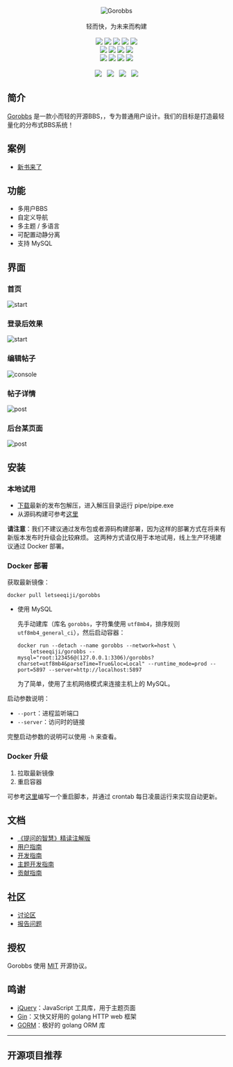 <p align = "center">
<img alt="Gorobbs" src="http://www.xinshulaile.com/static/upload/logo.png">
<br><br>
轻而快，为未来而构建
<br><br>
<a title="Build Status" target="_blank" href="https://travis-ci.org/b3log/pipe"><img src="https://img.shields.io/travis/b3log/pipe.svg?style=flat-square"></a>
<a title="Go Report Card" target="_blank" href="https://goreportcard.com/report/github.com/b3log/pipe"><img src="https://goreportcard.com/badge/github.com/b3log/pipe?style=flat-square"></a>
<a title="Coverage Status" target="_blank" href="https://coveralls.io/repos/github/b3log/pipe/badge.svg?branch=master"><img src="https://img.shields.io/coveralls/github/b3log/pipe.svg?style=flat-square&color=CC9933"></a>
<a title="Code Size" target="_blank" href="https://github.com/b3log/pipe"><img src="https://img.shields.io/github/languages/code-size/b3log/pipe.svg?style=flat-square"></a>
<a title="GPLv3" target="_blank" href="https://github.com/b3log/pipe/blob/master/LICENSE"><img src="https://img.shields.io/badge/license-GPLv3-orange.svg?style=flat-square"></a>
<br>
<a title="Releases" target="_blank" href="https://github.com/b3log/pipe/releases"><img src="https://img.shields.io/github/release/b3log/pipe.svg?style=flat-square"></a>
<a title="Release Date" target="_blank" href="https://github.com/b3log/pipe/releases"><img src="https://img.shields.io/github/release-date/b3log/pipe.svg?style=flat-square&color=99CCFF"></a>
<a title="Docker Pulls" target="_blank" href="https://hub.docker.com/r/b3log/pipe"><img src="https://img.shields.io/docker/pulls/b3log/pipe.svg?style=flat-square&color=blueviolet"></a>
<a title="Docker Image Size" target="_blank" href="https://hub.docker.com/r/b3log/pipe"><img src="https://img.shields.io/microbadger/image-size/b3log/pipe.svg?style=flat-square&color=ff96b4"></a>
<br>
<a title="GitHub Commits" target="_blank" href="https://github.com/b3log/pipe/commits/master"><img src="https://img.shields.io/github/commit-activity/m/b3log/pipe.svg?style=flat-square"></a>
<a title="Last Commit" target="_blank" href="https://github.com/b3log/pipe/commits/master"><img src="https://img.shields.io/github/last-commit/b3log/pipe.svg?style=flat-square&color=FF9900"></a>
<a title="GitHub Pull Requests" target="_blank" href="https://github.com/b3log/pipe/pulls"><img src="https://img.shields.io/github/issues-pr-closed/b3log/pipe.svg?style=flat-square&color=FF9966"></a>
<a title="Hits" target="_blank" href="https://github.com/b3log/hits"><img src="https://hits.b3log.org/b3log/pipe.svg"></a>
<br><br>
<a title="GitHub Watchers" target="_blank" href="https://github.com/b3log/pipe/watchers"><img src="https://img.shields.io/github/watchers/b3log/pipe.svg?label=Watchers&style=social"></a>&nbsp;&nbsp;
<a title="GitHub Stars" target="_blank" href="https://github.com/b3log/pipe/stargazers"><img src="https://img.shields.io/github/stars/b3log/pipe.svg?label=Stars&style=social"></a>&nbsp;&nbsp;
<a title="GitHub Forks" target="_blank" href="https://github.com/b3log/pipe/network/members"><img src="https://img.shields.io/github/forks/b3log/pipe.svg?label=Forks&style=social"></a>&nbsp;&nbsp; 
<a title="Author GitHub Followers" target="_blank" href="https://github.com/88250"><img src="https://img.shields.io/github/followers/88250.svg?label=Followers&style=social"></a>
</p>

## 简介

[Gorobbs](https://github.com/letseeqiji/gorobbs) 是一款小而轻的开源BBS，，专为普通用户设计。我们的目标是打造最轻量化的分布式BBS系统！

## 案例

* [新书来了](http://www.xinshulaile.com)


## 功能

* 多用户BBS
* 自定义导航
* 多主题 / 多语言
* 可配置动静分离
* 支持 MySQL

## 界面

### 首页

![start](http://www.xinshulaile.com/static/upload/index.png)

### 登录后效果

![start](http://www.xinshulaile.com/static/upload/login.png)

### 编辑帖子

![console](http://www.xinshulaile.com/static/upload/thread.png)

### 帖子详情

![post](http://www.xinshulaile.com/static/upload/detail.png)

### 后台某页面

![post](http://www.xinshulaile.com/static/upload/backend.png)


## 安装

### 本地试用

* [下载](https://github.com/b3log/pipe/releases)最新的发布包解压，进入解压目录运行 pipe/pipe.exe
* 从源码构建可参考[这里](https://hacpai.com/article/1533965022328)

**请注意**：我们不建议通过发布包或者源码构建部署，因为这样的部署方式在将来有新版本发布时升级会比较麻烦。
这两种方式请仅用于本地试用，线上生产环境建议通过 Docker 部署。

### Docker 部署

获取最新镜像：

```shell
docker pull letseeqiji/gorobbs
```

* 使用 MySQL

  先手动建库（库名 `gorobbs`，字符集使用 `utf8mb4`，排序规则 `utf8mb4_general_ci`），然后启动容器：
  
  ```shell
  docker run --detach --name gorobbs --network=host \
      letseeqiji/gorobbs --mysql="root:123456@(127.0.0.1:3306)/gorobbs?charset=utf8mb4&parseTime=True&loc=Local" --runtime_mode=prod --port=5897 --server=http://localhost:5897
  ```
  为了简单，使用了主机网络模式来连接主机上的 MySQL。
  

  
启动参数说明：

* `--port`：进程监听端口
* `--server`：访问时的链接

完整启动参数的说明可以使用 `-h` 来查看。

### Docker 升级

1. 拉取最新镜像
2. 重启容器

可参考[这里](https://#)编写一个重启脚本，并通过 crontab 每日凌晨运行来实现自动更新。

## 文档

* [《提问的智慧》精读注解版](https://#)
* [用户指南](https://#)
* [开发指南](https://#)
* [主题开发指南](https://#)
* [贡献指南](https://#)

## 社区

* [讨论区](https://#)
* [报告问题](https://#)

## 授权

Gorobbs 使用 [MIT](https://#) 开源协议。

## 鸣谢

* [jQuery](https://github.com/jquery/jquery)：JavaScript 工具库，用于主题页面
* [Gin](https://github.com/gin-gonic/gin)：又快又好用的 golang HTTP web 框架
* [GORM](https://github.com/jinzhu/gorm)：极好的 golang ORM 库


---

## 开源项目推荐

